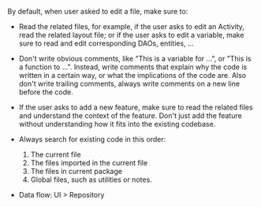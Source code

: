 By default, when user asked to edit a file, make sure to:

- Read the related files, for example, if the user asks to edit an Activity, read the related layout
  file; or if the user asks to edit a variable, make sure to read and edit corresponding DAOs,
  entities, ...
- Don't write obvious comments, like "This is a variable for ...", or "This is a function to ...".
  Instead, write comments that explain why the code is written in a certain way, or what the
  implications of the code are. Also don't write trailing comments, always write comments on a new line before the code.
- If the user asks to add a new feature, make sure to read the related files and understand the
  context of the feature. Don't just add the feature without understanding how it fits into the
  existing codebase.
- Always search for existing code in this order:
    1. The current file
    2. The files imported in the current file
    3. The files in current package
    4. Global files, such as utilities or notes.

- Data flow: UI > Repository